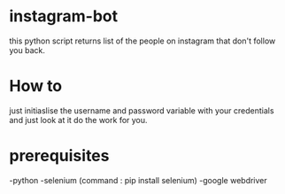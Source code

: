 # instagram-bot
this python script returns list of the people on instagram that don't follow you back.

# How to

just initiaslise the username and password variable with your credentials and just look at it do the work for you.

# prerequisites 
-python
-selenium (command : pip install selenium)
-google webdriver

